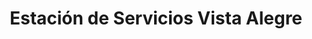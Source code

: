 ---
title: "Estación de Servicios Vista Alegre"
url: /caracas/estacion-de-servicios-vista-alegre/
shop: piezas de automóviles
---